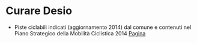 # Curare Desio

* Piste ciclabili indicati (aggiornamento 2014) dal comune e contenuti nel Piano Strategico della Mobilità Ciclistica 2014
[Pagina](https://github.com/ipersoft/curaredesio/blob/master/pisteciclabilidesio.geojson)
